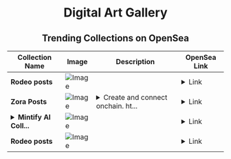 <div align="center">

# Digital Art Gallery

## Trending Collections on OpenSea

| Collection Name                       | Image                                                                                     | Description                       | OpenSea Link                                                                                          |
|---------------------------------------|-------------------------------------------------------------------------------------------|-----------------------------------|--------------------------------------------------------------------------------------------------------|
| **Rodeo posts** | ![Image](https://i.seadn.io/s/raw/files/b6e3991f0ac63a5dcdbf21d47818a829.jpg?w=500&auto=format?w=200&auto=format) |  | <details><summary>Link</summary>[Rodeo posts](https://opensea.io/collection/rodeo-posts-6897)</details> |
| **Zora Posts** | ![Image](https://i.seadn.io/s/raw/files/d27ce2722b93aa748adb050023004e83.jpg?w=500&auto=format?w=200&auto=format) | <details><summary>Create and connect onchain. ht...</summary>Create and connect onchain. https://zora.co</details> | <details><summary>Link</summary>[Zora Posts](https://opensea.io/collection/zora-posts-18112)</details> |
| **<details><summary>Mintify AI Coll...</summary>Mintify AI Collection</details>** | ![Image](https://i.seadn.io/s/raw/files/4e3b0259ff285a766d7351359fa62ee0.png?w=500&auto=format?w=200&auto=format) |  | <details><summary>Link</summary>[Mintify AI Collection](https://opensea.io/collection/mintify-ai-collection)</details> |
| **Rodeo posts** | ![Image](https://i.seadn.io/s/raw/files/08e0abfbddd2e0682e86bea2eaa8068c.png?w=500&auto=format?w=200&auto=format) |  | <details><summary>Link</summary>[Rodeo posts](https://opensea.io/collection/rodeo-posts-6896)</details> |

</div>
